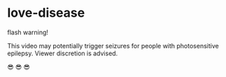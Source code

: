 # love-disease

flash warning!

This video may potentially trigger seizures for people with photosensitive epilepsy. Viewer discretion is advised.

😎 😎 😎
